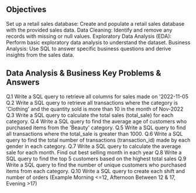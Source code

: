 
## Objectives

Set up a retail sales database: Create and populate a retail sales database with the provided sales data.
Data Cleaning: Identify and remove any records with missing or null values.
Exploratory Data Analysis (EDA): Perform basic exploratory data analysis to understand the dataset.
Business Analysis: Use SQL to answer specific business questions and derive insights from the sales data.


## Data Analysis & Business Key Problems & Answers


 Q.1 Write a SQL query to retrieve all columns for sales made on '2022-11-05
 Q.2 Write a SQL query to retrieve all transactions where the category is 'Clothing' and the quantity sold is more than 10 in the month of Nov-2022
 Q.3 Write a SQL query to calculate the total sales (total_sale) for each category.
 Q.4 Write a SQL query to find the average age of customers who purchased items from the 'Beauty' category.
 Q.5 Write a SQL query to find all transactions where the total_sale is greater than 1000.
 Q.6 Write a SQL query to find the total number of transactions (transaction_id) made by each gender in each category.
 Q.7 Write a SQL query to calculate the average sale for each month. Find out best selling month in each year
 Q.8 Write a SQL query to find the top 5 customers based on the highest total sales 
 Q.9 Write a SQL query to find the number of unique customers who purchased items from each category.
 Q.10 Write a SQL query to create each shift and number of orders (Example Morning <=12, Afternoon Between 12 & 17, Evening >17)
